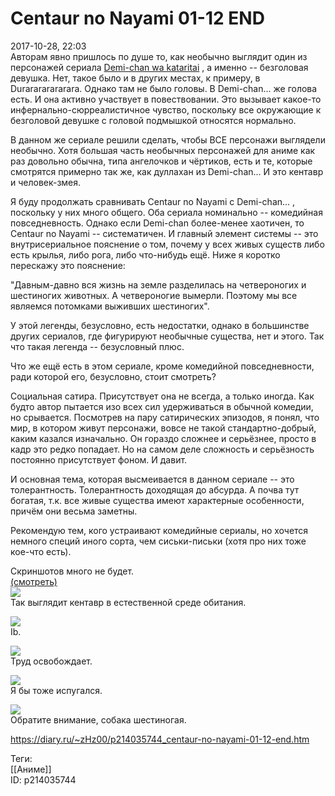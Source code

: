 Centaur no Nayami 01-12 END
============================

   
 2017-10-28, 22:03   
  Авторам явно пришлось по душе то, как необычно выглядит один из персонажей сериала  [Demi-chan wa kataritai](Demi-chan%20wa%20kataritai%2001-12%20END)  , а именно -- безголовая девушка. Нет, такое было и в других местах, к примеру, в Durarararararara. Однако там не было головы. В Demi-chan... же голова есть. И она активно участвует в повествовании. Это вызывает какое-то инфернально-сюрреалистичное чувство, поскольку все окружающие к безголовой девушке с головой подмышкой относятся нормально.   
   
 В данном же сериале решили сделать, чтобы ВСЕ персонажи выглядели необычно. Хотя большая часть необычных персонажей для аниме как раз довольно обычна, типа ангелочков и чёртиков, есть и те, которые смотрятся примерно так же, как дуллахан из Demi-chan... И это кентавр и человек-змея.   
   
 Я буду продолжать сравнивать Centaur no Nayami с Demi-chan... , поскольку у них много общего. Оба сериала номинально -- комедийная повседневность. Однако если Demi-chan более-менее хаотичен, то Centaur no Nayami -- систематичен. И главный элемент системы -- это внутрисериальное пояснение о том, почему у всех живых существ либо есть крылья, либо рога, либо что-нибудь ещё. Ниже я коротко перескажу это пояснение:   
   
 "Давным-давно вся жизнь на земле разделилась на четвероногих и шестиногих животных. А четвероногие вымерли. Поэтому мы все являемся потомками выживших шестиногих".   
   
 У этой легенды, безусловно, есть недостатки, однако в большинстве других сериалов, где фигурируют необычные существа, нет и этого. Так что такая легенда -- безусловный плюс.   
   
 Что же ещё есть в этом сериале, кроме комедийной повседневности, ради которой его, безусловно, стоит смотреть?   
   
 Социальная сатира. Присутствует она не всегда, а только иногда. Как будто автор пытается изо всех сил удерживаться в обычной комедии, но срывается. Посмотрев на пару сатирических эпизодов, я понял, что мир, в котором живут персонажи, вовсе не такой стандартно-добрый, каким казался изначально. Он гораздо сложнее и серьёзнее, просто в кадр это редко попадает. Но на самом деле сложность и серьёзность постоянно присутствует фоном. И давит.   
   
 И основная тема, которая высмеивается в данном сериале -- это толерантность. Толерантность доходящая до абсурда. А почва тут богатая, т.к. все живые существа имеют характерные особенности, причём они весьма заметны.   
   
 Рекомендую тем, кого устраивают комедийные сериалы, но хочется немного специй иного сорта, чем сиськи-письки (хотя про них тоже кое-что есть).   
   
 Скриншотов много не будет.   
  [(смотреть)](https://zHz00.diary.ru/p214035744.htm?index=1#linkmore214035744m1)      
   [![](https://i.imgur.com/C9Echd3l.jpg)](https://i.imgur.com/C9Echd3.jpg)    
 Так выглядит кентавр в естественной среде обитания.   
   
  [![](https://i.imgur.com/ivjAimPl.jpg)](https://i.imgur.com/ivjAimP.jpg)    
 Ib.   
   
  [![](https://i.imgur.com/kiNlvF3l.jpg)](https://i.imgur.com/kiNlvF3.jpg)    
 Труд освобождает.   
   
  [![](https://i.imgur.com/2qbUJhTl.png)](https://i.imgur.com/2qbUJhT.png)    
 Я бы тоже испугался.   
   
  [![](https://i.imgur.com/EdYKI5ql.jpg)](https://i.imgur.com/EdYKI5q.jpg)    
 Обратите внимание, собака шестиногая.    
     
    
 <https://diary.ru/~zHz00/p214035744_centaur-no-nayami-01-12-end.htm>   
   
 Теги:   
 [[Аниме]]   
 ID: p214035744